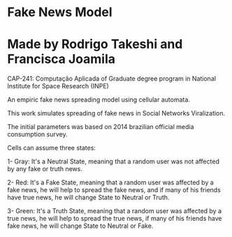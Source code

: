 # Fake News Model
# Made by Rodrigo Takeshi and Francisca Joamila

CAP-241: Computação Aplicada of Graduate degree program in National Institute for Space Research (INPE)

An empiric fake news spreading model using cellular automata.

This work simulates spreading of fake news in Social Networks Viralization.

The initial parameters was based on 2014 brazilian official media consumption survey.

Cells can assume three states:
  
  1- Gray: It's a Neutral State, meaning that a random user was not affected by any fake or truth news.
  
  2- Red: It's a Fake State, meaning that a random user was affected by a fake news, he will help to spread the fake news, and if many of his friends have true news, he will change State to Neutral or Truth.
  
  3- Green: It's a Truth State, meaning that a random user was affected by a true news, he will help to spread the true news, if many of his friends have fake news, he will change State to Neutral or Fake.
  
  
